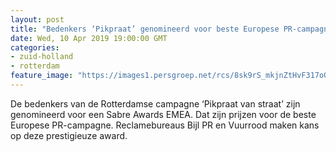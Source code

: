 ```yaml
---
layout: post
title: "Bedenkers ‘Pikpraat’ genomineerd voor beste Europese PR-campagne"
date: Wed, 10 Apr 2019 19:00:00 GMT
categories: 
- zuid-holland 
- rotterdam 
feature_image: "https://images1.persgroep.net/rcs/8sk9rS_mkjnZtHvF317oQVVYDBQ/diocontent/116502407/_fitwidth/400/?appId=21791a8992982cd8da851550a453bd7f&quality=0.7"
---
```


De bedenkers van de Rotterdamse campagne ‘Pikpraat van straat’ zijn genomineerd voor een Sabre Awards EMEA. Dat zijn prijzen voor de beste Europese PR-campagne. Reclamebureaus Bijl PR en Vuurrood maken kans op deze prestigieuze award.
